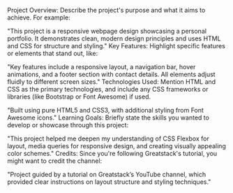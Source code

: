 Project Overview: Describe the project's purpose and what it aims to achieve. For example:

"This project is a responsive webpage design showcasing a personal portfolio. It demonstrates clean, modern design principles and uses HTML and CSS for structure and styling."
Key Features: Highlight specific features or elements that stand out, like:

"Key features include a responsive layout, a navigation bar, hover animations, and a footer section with contact details. All elements adjust fluidly to different screen sizes."
Technologies Used: Mention HTML and CSS as the primary technologies, and include any CSS frameworks or libraries (like Bootstrap or Font Awesome) if used.

"Built using pure HTML5 and CSS3, with additional styling from Font Awesome icons."
Learning Goals: Briefly state the skills you wanted to develop or showcase through this project:

"This project helped me deepen my understanding of CSS Flexbox for layout, media queries for responsive design, and creating visually appealing color schemes."
Credits: Since you're following Greatstack's tutorial, you might want to credit the channel:

"Project guided by a tutorial on Greatstack’s YouTube channel, which provided clear instructions on layout structure and styling techniques."
